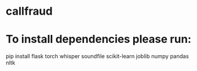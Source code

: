 # callfraud
# To install dependencies please run:
pip install flask torch whisper soundfile scikit-learn joblib numpy pandas nltk
